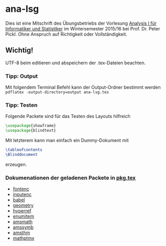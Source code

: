 # ana-lsg
Dies ist eine Mitschrift des Übungsbetriebs der Vorlesung [Analysis I für Informatiker und Statistiker](http://www.mathematik.uni-muenchen.de/~nissen/analysis2015/) im Wintersemester 2015/16 bei Prof. Dr. Peter Pickl. Ohne Anspruch auf Richtigkeit oder Vollständigkeit.

## Wichtig!
UTF-8 beim editieren und abspeichern der .tex-Dateien beachten.

### Tipp: Output
Mit folgendem Terminal Befehl kann der Output-Ordner bestimmt werden `pdflatex -output-directory=output ana-lsg.tex`

### Tipp: Testen
Folgende Packete sind für das Testen des Layouts hilfreich
```tex
\usepackage{showframe}
\usepackage{blindtext}
```
Mit letzterem kann man einfach ein Dummy-Dokument mit
```tex
\tableofcontents
\Blinddocument
```
erzeugen.

### Dokumenationen der geladenen Packete in [pkg.tex](https://github.com/andreasellw/ana-lsg/blob/master/add/pkg.tex)
* [fontenc](https://www.ctan.org/pkg/fontenc)
* [inputenc](https://www.ctan.org/pkg/inputenc)
* [babel](https://www.ctan.org/pkg/babel)
* [geometry](https://www.ctan.org/pkg/geometry)
* [hyperref](https://www.ctan.org/pkg/hyperref)
* [enumitem](https://www.ctan.org/pkg/enumitem)
* [amsmath](https://www.ctan.org/pkg/amsmath)
* [amssymb](https://www.ctan.org/pkg/amssymb)
* [amsthm](https://www.ctan.org/pkg/amsthm)
* [mathptmx](https://www.ctan.org/pkg/mathptmx)

